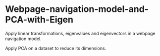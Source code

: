 # Webpage-navigation-model-and-PCA-with-Eigen

Apply linear transformations, eigenvalues and eigenvectors in a webpage navigation model. 

Apply PCA on a dataset to reduce its dimensions.

